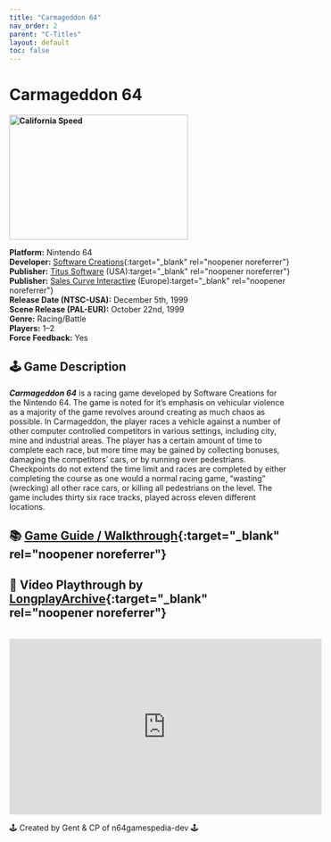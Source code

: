 ```yaml
---
title: "Carmageddon 64"
nav_order: 2
parent: "C-Titles"
layout: default
toc: false
---
```


# Carmageddon 64

<b>
<img src="https://gamepedia.cursecdn.com/gamia_gamepedia_en/thumb/4/43/Front-Cover-Carmageddon-64-NA-N64.jpg/450px-Front-Cover-Carmageddon-64-NA-N64.jpg?version=6b4dd9f43571f968987daacb6c7b41c6" alt="California Speed" style="object-fit:cover;width:320px;height:224px"/>
</b>

**Platform:** Nintendo 64  
**Developer:** [Software Creations](https://en.wikipedia.org/wiki/Software_Creations_(UK)){:target="_blank" rel="noopener noreferrer"}  
**Publisher:** [Titus Software](https://en.wikipedia.org/wiki/Titus_Software) (USA):target="_blank" rel="noopener noreferrer"}  
**Publisher:** [Sales Curve Interactive](https://en.wikipedia.org/wiki/Sales_Curve_Interactive) (Europe):target="_blank" rel="noopener noreferrer"}  
**Release Date (NTSC-USA):** December 5th, 1999  
**Scene Release (PAL-EUR):** October 22nd, 1999  
**Genre:** Racing/Battle  
**Players:** 1–2  
**Force Feedback:** Yes  

## 🕹️ Game Description

_**Carmageddon 64**_ is a racing game developed by Software Creations for the Nintendo 64. The game is noted for it’s emphasis on vehicular violence as a majority of the game revolves around creating as much chaos as possible. In Carmageddon, the player races a vehicle against a number of other computer controlled competitors in various settings, including city, mine and industrial areas. The player has a certain amount of time to complete each race, but more time may be gained by collecting bonuses, damaging the competitors’ cars, or by running over pedestrians. Checkpoints do not extend the time limit and races are completed by either completing the course as one would a normal racing game, “wasting” (wrecking) all other race cars, or killing all pedestrians on the level. The game includes thirty six race tracks, played across eleven different locations.

## 📚 [Game Guide / Walkthrough](https://gamefaqs.gamespot.com/n64/196871-carmageddon-64/faqs/78123){:target="_blank" rel="noopener noreferrer"}

## 🎥 Video Playthrough by [LongplayArchive](https://www.youtube.com/channel/UCM8XzXipyTsylZ_WsGKmdKQ){:target="_blank" rel="noopener noreferrer"}  
<br />
<iframe width="560" height="315" src="https://www.youtube.com/embed/X0C2W8LyzVI" title="California Speed – Full Playthrough by LongplayArchive" frameborder="0" allowfullscreen></iframe>

🕹️ Created by Gent & CP of n64gamespedia-dev 🕹️

<!-- Vault Format: n64gamespedia-dev -->
<!-- Protocol Source: _vault-specs/format-protocol.md -->
